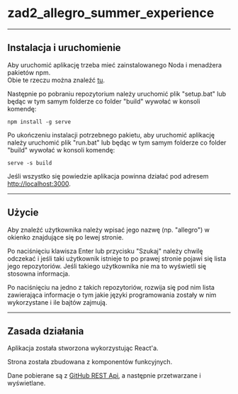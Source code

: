 # zad2_allegro_summer_experience

---
  
## Instalacja i uruchomienie  
Aby uruchomić aplikację trzeba mieć zainstalowanego Noda i menadżera pakietów npm.  
Obie te rzeczu można znaleźć [tu](https://nodejs.org/en/download/).

Następnie po pobraniu repozytorium należy uruchomić plik "setup.bat" lub będąc w tym samym folderze co folder "build" wywołać w konsoli komendę:  
```
npm install -g serve
```
  
Po ukończeniu instalacji potrzebnego pakietu, aby uruchomić aplikację należy uruchomić plik "run.bat" lub będąc w tym samym folderze co folder "build" wywołać w konsoli komendę:  
```
serve -s build
```  
Jeśli wszystko się powiedzie aplikacja powinna działać pod adresem [http://localhost:3000](http://localhost:3000).

---

## Użycie  

Aby znaleźć użytkownika należy wpisać jego nazwę (np. "allegro") w okienko znajdujące się po lewej stronie.  

Po naciśnięciu klawisza Enter lub przycisku "Szukaj" należy chwilę odczekać i jeśli taki użytkownik istnieje to po prawej stronie pojawi się lista jego repozytoriów. Jeśli takiego użytkownika nie ma to wyświetli się stosowna informacja.  

Po naciśnięciu na jedno z takich repozytoriów, rozwija się pod nim lista zawierająca informacje o tym jakie języki programowania zostały w nim wykorzystane i ile bajtów zajmują.

---

## Zasada działania  

Aplikacja została stworzona wykorzystując React'a.  

Strona została zbudowana z komponentów funkcyjnych.  

Dane pobierane są z [GitHub REST Api](https://docs.github.com/en/rest), a następnie przetwarzane i wyświetlane.

